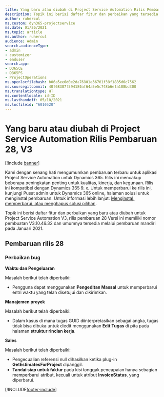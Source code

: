 ```yaml
---
title: Yang baru atau diubah di Project Service Automation Rilis Pembaruan 28, V3
description: Topik ini berisi daftar fitur dan perbaikan yang tersedia di Project Service Automation V3, pembaruan rilis 28, V3.
author: ruhercul
ms.custom: dyn365-projectservice
ms.date: 01/26/2021
ms.topic: article
ms.author: ruhercul
audience: Admin
search.audienceType:
- admin
- customizer
- enduser
search.app:
- D365CE
- D365PS
- ProjectOperations
ms.openlocfilehash: b06a5ee6d0e2da76801a36701f38f1885d6c7562
ms.sourcegitcommit: 40f68387f594180af64a5e5c748b6efa188bd300
ms.translationtype: HT
ms.contentlocale: id-ID
ms.lasthandoff: 05/10/2021
ms.locfileid: "6010520"
---
```

# <a name="whats-new-or-changed-in-project-service-automation-update-release-28-v3"></a>Yang baru atau diubah di Project Service Automation Rilis Pembaruan 28, V3

[!include [banner](../includes/psa-now-project-operations.md)]

Kami dengan senang hati mengumumkan pembaruan terbaru untuk aplikasi Project Service Automation untuk Dynamics 365. Rilis ini mencakup beberapa peningkatan penting untuk kualitas, kinerja, dan kegunaan. Rilis ini kompatibel dengan Dynamics 365 9. x. Untuk memperbarui ke rilis ini, kunjungi Pusat admin untuk Dynamics 365 online, halaman solusi untuk menginstal pembaruan. Untuk informasi lebih lanjut: [Menginstal, memperbarui, atau menghapus solusi pilihan](/power-platform/admin/install-remove-preferred-solution).

Topik ini berisi daftar fitur dan perbaikan yang baru atau diubah untuk Project Service Automation V3, rilis pembaruan 28 Versi ini memiliki nomor pembuatan V3.10.46.32 dan umumnya tersedia melalui pembaruan mandiri pada Januari 2021.

## <a name="update-release-28"></a>Pembaruan rilis 28

### <a name="bug-fixes"></a>Perbaikan bug

**Waktu dan Pengeluaran**

Masalah berikut telah diperbaiki:

- Pengguna dapat menggunakan **Pengeditan Massal** untuk memperbarui entri waktu yang telah disetujui dan dikirimkan.

**Manajemen proyek**

Masalah berikut telah diperbaiki:

- Dalam kasus di mana tugas GUID diinterpretasikan sebagai angka, tugas tidak bisa dibuka untuk diedit menggunakan **Edit Tugas** di pita pada halaman **struktur rincian kerja**.

**Sales**

Masalah berikut telah diperbaiki:

- Pengecualian referensi null dihasilkan ketika plug-in **GetEstimatesForProject** dipanggil.
- **Tandai siap untuk faktur** pada kisi tonggak pencapaian hanya sebagian memperbarui atribut, kecuali untuk atribut **InvoiceStatus**, yang diperbarui.



[!INCLUDE[footer-include](../includes/footer-banner.md)]